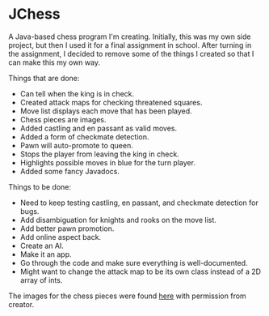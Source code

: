 JChess
=======

A Java-based chess program I'm creating.
Initially, this was my own side project, but then I used it for a final assignment in school.
After turning in the assignment, I decided to remove some of the things I created so that I can make this my own way.

Things that are done:
- Can tell when the king is in check.
- Created attack maps for checking threatened squares.
- Move list displays each move that has been played.
- Chess pieces are images.
- Added castling and en passant as valid moves.
- Added a form of checkmate detection.
- Pawn will auto-promote to queen.
- Stops the player from leaving the king in check.
- Highlights possible moves in blue for the turn player.
- Added some fancy Javadocs.

Things to be done:
- Need to keep testing castling, en passant, and checkmate detection for bugs.
- Add disambiguation for knights and rooks on the move list.
- Add better pawn promotion.
- Add online aspect back.
- Create an AI.
- Make it an app.
- Go through the code and make sure everything is well-documented.
- Might want to change the attack map to be its own class instead of a 2D array of ints.

The images for the chess pieces were found [here](http://ixian.com/chess/) with permission from creator.
